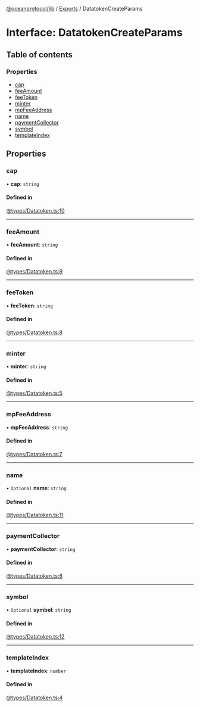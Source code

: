 [@oceanprotocol/lib](../README.md) / [Exports](../modules.md) / DatatokenCreateParams

# Interface: DatatokenCreateParams

## Table of contents

### Properties

- [cap](DatatokenCreateParams.md#cap)
- [feeAmount](DatatokenCreateParams.md#feeamount)
- [feeToken](DatatokenCreateParams.md#feetoken)
- [minter](DatatokenCreateParams.md#minter)
- [mpFeeAddress](DatatokenCreateParams.md#mpfeeaddress)
- [name](DatatokenCreateParams.md#name)
- [paymentCollector](DatatokenCreateParams.md#paymentcollector)
- [symbol](DatatokenCreateParams.md#symbol)
- [templateIndex](DatatokenCreateParams.md#templateindex)

## Properties

### cap

• **cap**: `string`

#### Defined in

[@types/Datatoken.ts:10](https://github.com/oceanprotocol/ocean.js/blob/4f5a8cee/src/@types/Datatoken.ts#L10)

___

### feeAmount

• **feeAmount**: `string`

#### Defined in

[@types/Datatoken.ts:9](https://github.com/oceanprotocol/ocean.js/blob/4f5a8cee/src/@types/Datatoken.ts#L9)

___

### feeToken

• **feeToken**: `string`

#### Defined in

[@types/Datatoken.ts:8](https://github.com/oceanprotocol/ocean.js/blob/4f5a8cee/src/@types/Datatoken.ts#L8)

___

### minter

• **minter**: `string`

#### Defined in

[@types/Datatoken.ts:5](https://github.com/oceanprotocol/ocean.js/blob/4f5a8cee/src/@types/Datatoken.ts#L5)

___

### mpFeeAddress

• **mpFeeAddress**: `string`

#### Defined in

[@types/Datatoken.ts:7](https://github.com/oceanprotocol/ocean.js/blob/4f5a8cee/src/@types/Datatoken.ts#L7)

___

### name

• `Optional` **name**: `string`

#### Defined in

[@types/Datatoken.ts:11](https://github.com/oceanprotocol/ocean.js/blob/4f5a8cee/src/@types/Datatoken.ts#L11)

___

### paymentCollector

• **paymentCollector**: `string`

#### Defined in

[@types/Datatoken.ts:6](https://github.com/oceanprotocol/ocean.js/blob/4f5a8cee/src/@types/Datatoken.ts#L6)

___

### symbol

• `Optional` **symbol**: `string`

#### Defined in

[@types/Datatoken.ts:12](https://github.com/oceanprotocol/ocean.js/blob/4f5a8cee/src/@types/Datatoken.ts#L12)

___

### templateIndex

• **templateIndex**: `number`

#### Defined in

[@types/Datatoken.ts:4](https://github.com/oceanprotocol/ocean.js/blob/4f5a8cee/src/@types/Datatoken.ts#L4)
